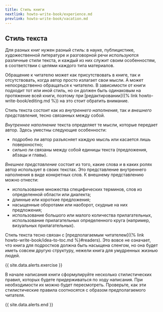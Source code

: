 ```yaml
---
title: Стиль книги
nextlink: howto-write-book/experience.md
prevlink: howto-write-book/vacation.md
---
```


## Стиль текста

Для разных книг нужен разный стиль: в науке, публицистике,
художественной литературе и разговорной речи используются различные
стили текста, и каждый из них служит своим особенностям, в
соответствии с целями каждого типа материалов.

Обращение к читателю может как присутствовать в книге, так и
отсутствовать, когда автор просто излагает свои мысли.  А может
непосредственно обращаться к читателю.  В зависимости от книги
подходит тот или иной стиль, но он должен быть одинаковым на
протяжение всей книги, поэтому при [редактировании]({% link
howto-write-book/editing.md %}) на это стоит обратить внимание.

Стиль текста состоит как из *внутреннего наполнения*, так и *внешнего
представления*, тесно связанных между собой.

*Внутреннее наполнение* текста определяет те мысли, которые передает
автор.  Здесь уместны следующие особенности:
- подробно ли автор разъясняет каждую мысль или касается лишь
  поверхностно;
- сильно ли связаны между собой единицы текста (предложения, абзацы и
  главы).

*Внешнее представление* состоит из того, какие слова и в каких ролях
автор использует в своих текстах.  Это представление внутреннего
наполнения в виде конкретных слов.  К внешнему представлению можно
отнести:
- использование множества специфических терминов, слов из определенной
  области или диалекта;
- длинные или короткие предложения;
- насыщенные оборотами или наоборот, скудные на них предложения;
- использование большого или малого количества прилагательных,
  использование прилагательных определенного круга (например,
  визуальных прилагательных).

Стиль текста тесно связан с [предполагаемым читателем]({% link
howto-write-book/idea-to-toc.md %}#readers).  Это вовсе не означает, что книга для
подростков должна быть насыщена сленгом, но она будет иметь совсем
другую структуру, нежели книга для умудренных жизнью людей.

{{ site.data.alerts.exercise }}

В начале написания книги сформулируйте несколько стилистических
правил, которых будете придерживаться по ходу написания.  При
необходимости их можно будет пересмотреть.  Проверьте, как эти
стилистические правила соотносятся с образом предполагаемого читателя.

{{ site.data.alerts.end }}
